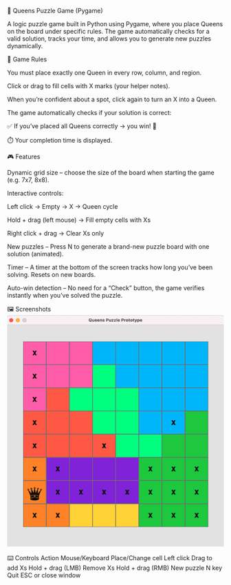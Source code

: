 🧩 Queens Puzzle Game (Pygame)

A logic puzzle game built in Python using Pygame, where you place Queens on the board under specific rules.
The game automatically checks for a valid solution, tracks your time, and allows you to generate new puzzles dynamically.

📖 Game Rules

You must place exactly one Queen in every row, column, and region.

Click or drag to fill cells with X marks (your helper notes).

When you’re confident about a spot, click again to turn an X into a Queen.

The game automatically checks if your solution is correct:

✅ If you’ve placed all Queens correctly → you win! 🎉

⏱️ Your completion time is displayed.

🎮 Features

Dynamic grid size – choose the size of the board when starting the game (e.g. 7x7, 8x8).

Interactive controls:

Left click → Empty → X → Queen cycle

Hold + drag (left mouse) → Fill empty cells with Xs

Right click + drag → Clear Xs only

New puzzles – Press N to generate a brand-new puzzle board with one solution (animated).

Timer – A timer at the bottom of the screen tracks how long you’ve been solving. Resets on new boards.

Auto-win detection – No need for a “Check” button, the game verifies instantly when you’ve solved the puzzle.

🖼️ Screenshots
![Alt text](Window_example.png)

⌨️ Controls
Action	Mouse/Keyboard
Place/Change cell	Left click
Drag to add Xs	Hold + drag (LMB)
Remove Xs	Hold + drag (RMB)
New puzzle	N key
Quit	ESC or close window